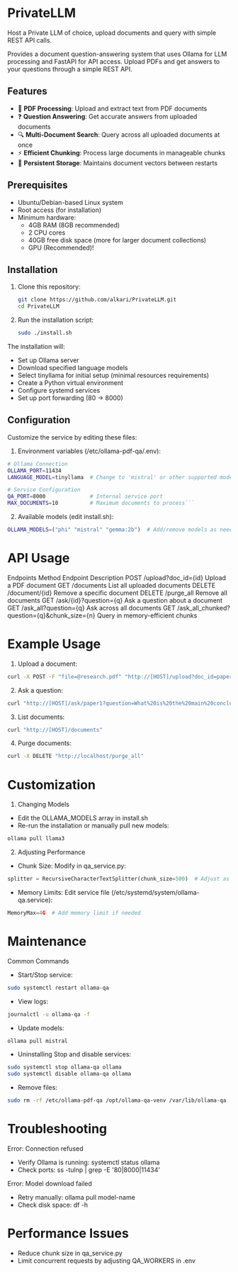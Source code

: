 # PrivateLLM
Host a Private LLM of choice, upload documents and query with simple REST API calls.


Provides a document question-answering system that uses Ollama for LLM processing and FastAPI for API access. Upload PDFs and get answers to your questions through a simple REST API.

## Features

- 📄 **PDF Processing**: Upload and extract text from PDF documents
- ❓ **Question Answering**: Get accurate answers from uploaded documents
- 🔍 **Multi-Document Search**: Query across all uploaded documents at once
- ⚡ **Efficient Chunking**: Process large documents in manageable chunks
- 🔄 **Persistent Storage**: Maintains document vectors between restarts

## Prerequisites

- Ubuntu/Debian-based Linux system
- Root access (for installation)
- Minimum hardware:
  - 4GB RAM (8GB recommended)
  - 2 CPU cores
  - 40GB free disk space (more for larger document collections)
  - GPU (Recommended)!

## Installation

1. Clone this repository:
   ```bash
   git clone https://github.com/alkari/PrivateLLM.git 
   cd PrivateLLM
   ```

2. Run the installation script:
   ```bash
   sudo ./install.sh
   ```

The installation will:

- Set up Ollama server
- Download specified language models
- Select tinyllama for initial setup (minimal resources requirements)
- Create a Python virtual environment
- Configure systemd services
- Set up port forwarding (80 → 8000)

## Configuration
Customize the service by editing these files:

1. Environment variables (/etc/ollama-pdf-qa/.env):
```bash
# Ollama Connection
OLLAMA_PORT=11434
LANGUAGE_MODEL=tinyllama  # Change to 'mistral' or other supported models

# Service Configuration
QA_PORT=8000              # Internal service port
MAX_DOCUMENTS=10          # Maximum documents to process```
```
2. Available models (edit install.sh):
```bash
OLLAMA_MODELS=("phi" "mistral" "gemma:2b")  # Add/remove models as needed
```

# API Usage

Endpoints
Method	Endpoint	Description
POST	/upload?doc_id={id}	Upload a PDF document
GET	/documents	List all uploaded documents
DELETE	/document/{id}	Remove a specific document
DELETE	/purge_all	Remove all documents
GET	/ask/{id}?question={q}	Ask a question about a document
GET	/ask_all?question={q}	Ask across all documents
GET	/ask_all_chunked?question={q}&chunk_size={n}	Query in memory-efficient chunks

# Example Usage

1. Upload a document:
```bash
curl -X POST -F "file=@research.pdf" "http://[HOST]/upload?doc_id=paper1"
```

2. Ask a question:
```bash
curl "http://[HOST]/ask/paper1?question=What%20is%20the%20main%20conclusion?"
```

3. List documents:
```bash
curl "http://[HOST]/documents"
```

4. Purge documents:
```bash
curl -X DELETE "http://localhost/purge_all"
```

# Customization
1. Changing Models
- Edit the OLLAMA_MODELS array in install.sh
- Re-run the installation or manually pull new models:
```bash
ollama pull llama3
```

2. Adjusting Performance
- Chunk Size: Modify in qa_service.py:
```python
splitter = RecursiveCharacterTextSplitter(chunk_size=500)  # Adjust as needed
```

- Memory Limits: Edit service file (/etc/systemd/system/ollama-qa.service):
```python
MemoryMax=4G  # Add memory limit if needed
```

# Maintenance
Common Commands
- Start/Stop service:
```bash
sudo systemctl restart ollama-qa
```

- View logs:
```bash
journalctl -u ollama-qa -f
```

- Update models:
```bash
ollama pull mistral
```

- Uninstalling
Stop and disable services:
```bash
sudo systemctl stop ollama-qa ollama
sudo systemctl disable ollama-qa ollama
```

- Remove files:
```bash
sudo rm -rf /etc/ollama-pdf-qa /opt/ollama-qa-venv /var/lib/ollama-qa
```

# Troubleshooting
Error: Connection refused

- Verify Ollama is running: systemctl status ollama
- Check ports: ss -tulnp | grep -E '80|8000|11434'

Error: Model download failed

- Retry manually: ollama pull model-name
- Check disk space: df -h

# Performance Issues

- Reduce chunk size in qa_service.py
- Limit concurrent requests by adjusting QA_WORKERS in .env

